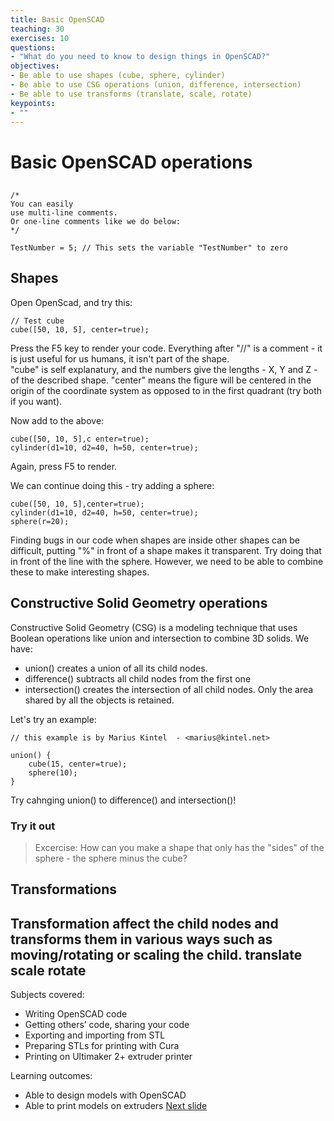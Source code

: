 ```yaml
---
title: Basic OpenSCAD
teaching: 30
exercises: 10
questions:
- "What do you need to know to design things in OpenSCAD?"
objectives:
- Be able to use shapes (cube, sphere, cylinder)
- Be able to use CSG operations (union, difference, intersection)
- Be able to use transforms (translate, scale, rotate)
keypoints:
- ""
---
```


# Basic OpenSCAD operations
##
~~~
/*
You can easily
use multi-line comments.
Or one-line comments like we do below:
*/

TestNumber = 5; // This sets the variable "TestNumber" to zero
~~~

## Shapes

Open OpenScad, and try this:
~~~
// Test cube
cube([50, 10, 5], center=true);
~~~
Press the F5 key to render your code.
Everything after "//" is a comment - it is just useful for us humans, it isn't part of the shape.  
"cube" is self explanatury, and the numbers give the lengths - X, Y and Z - of the described shape.
"center" means the figure will be centered in the origin of the coordinate system as opposed to in the first quadrant (try both if you want).

Now add to the above:
~~~
cube([50, 10, 5],c enter=true);
cylinder(d1=10, d2=40, h=50, center=true);
~~~
Again, press F5 to render.

We can continue doing this - try adding a sphere:
~~~
cube([50, 10, 5],center=true);
cylinder(d1=10, d2=40, h=50, center=true);
sphere(r=20);
~~~
Finding bugs in our code when shapes are inside other shapes can be difficult, putting "%" in front of a shape makes it transparent.
Try doing that in front of the line with the sphere.
However, we need to be able to combine these to make interesting shapes.

## Constructive Solid Geometry operations
Constructive Solid Geometry (CSG) is a modeling technique that uses Boolean operations like union and intersection to combine 3D solids.
We have:

- union() creates a union of all its child nodes.
- difference() subtracts all child nodes from the first one
- intersection() creates the intersection of all child nodes. Only the area shared by all the objects is retained.

Let's try an example:
~~~
// this example is by Marius Kintel  - <marius@kintel.net>

union() {
    cube(15, center=true);
    sphere(10);
}
~~~
Try cahnging union() to difference() and intersection()!

### Try it out
> Excercise: How can you make a shape that only has the "sides" of the sphere - the sphere minus the cube?


## Transformations
Transformation affect the child nodes and transforms them in various ways such as moving/rotating or scaling the child.
translate
scale
rotate
---

Subjects covered:
- Writing OpenSCAD code
- Getting others’ code, sharing your code
- Exporting and importing from STL
- Preparing STLs for printing with Cura
- Printing on Ultimaker 2+ extruder printer

Learning outcomes:
- Able to design models with OpenSCAD
- Able to print models on extruders
[Next slide](04-functions.md)
